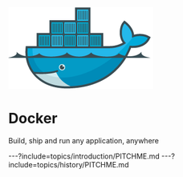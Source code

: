 ![Logo](assets/img/docker_logo.png)

# Docker 

Build, ship and run any application, anywhere

---?include=topics/introduction/PITCHME.md
---?include=topics/history/PITCHME.md
